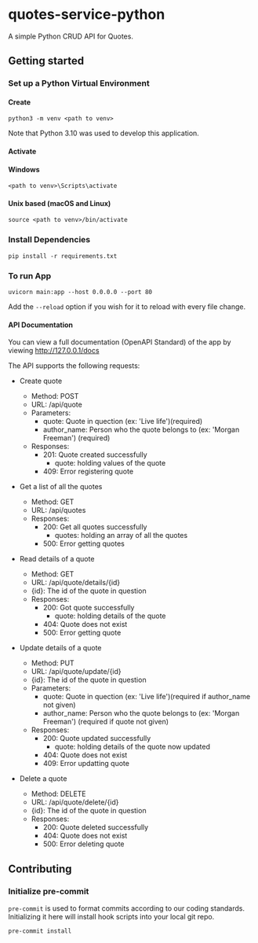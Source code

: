 # quotes-service-python
A simple Python CRUD API for Quotes.

## Getting started

### Set up a Python Virtual Environment

#### Create
```
python3 -m venv <path to venv>
```
Note that Python 3.10 was used to develop this application.

#### Activate
#### Windows
```
<path to venv>\Scripts\activate
```
#### Unix based (macOS and Linux)
```
source <path to venv>/bin/activate
```

### Install Dependencies
```
pip install -r requirements.txt
```

### To run App
```
uvicorn main:app --host 0.0.0.0 --port 80
```
Add the `--reload` option if you wish for it to reload with every file change.

#### API Documentation
You can view a full documentation (OpenAPI Standard) of the app by viewing http://127.0.0.1/docs

The API supports the following requests:
-   Create quote

    -   Method: POST
    -   URL: /api/quote
    -   Parameters:
        -   quote: Quote in quection (ex: 'Live life')(required)
        -   author_name: Person who the quote belongs to (ex: 'Morgan Freeman') (required)
    -   Responses:
        -   201: Quote created successfully
            -   quote: holding values of the quote
        -   409: Error registering quote

-   Get a list of all the quotes

    -   Method: GET
    -   URL: /api/quotes
    -   Responses:
        -   200: Get all quotes successfully
            -   quotes: holding an array of all the quotes
        -   500: Error getting quotes

-   Read details of a quote

    -   Method: GET
    -   URL: /api/quote/details/{id}
    -   {id}: The id of the quote in question
    -   Responses:
        -   200: Got quote successfully
            -   quote: holding details of the quote
        -   404: Quote does not exist
        -   500: Error getting quote

-   Update details of a quote

    -   Method: PUT
    -   URL: /api/quote/update/{id}
    -   {id}: The id of the quote in question
    -   Parameters:
        -   quote: Quote in quection (ex: 'Live life')(required if author_name not given)
        -   author_name: Person who the quote belongs to (ex: 'Morgan Freeman') (required if quote not given)
    -   Responses:
        -   200: Quote updated successfully
            -   quote: holding details of the quote now updated
        -   404: Quote does not exist
        -   409: Error updatting quote

-   Delete a quote
    -   Method: DELETE
    -   URL: /api/quote/delete/{id}
    -   {id}: The id of the quote in question
    -   Responses:
        -   200: Quote deleted successfully
        -   404: Quote does not exist
        -   500: Error deleting quote

## Contributing

### Initialize pre-commit
`pre-commit` is used to format commits according to our coding standards. Initializing it here will install hook scripts into your local git repo.
```
pre-commit install
```
